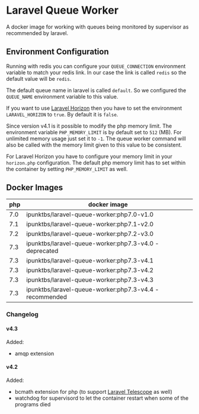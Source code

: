 # Laravel Queue Worker

A docker image for working with queues being monitored by supervisor as recommended by laravel.

## Environment Configuration

Running with redis you can configure your `QUEUE_CONNECTION` environment variable to match your redis link. In our case the link is called `redis` so the default value will be `redis`.

The default queue name in laravel is called `default`. So we configured the `QUEUE_NAME` environment variable to this value.

If you want to use [Laravel Horizon](https://laravel.com/docs/horizon) then you have to set the environment `LARAVEL_HORIZON` to `true`. By default it is `false`.

Since version v4.1 is it possible to modify the php memory limit. The environment variable `PHP_MEMORY_LIMIT` is by default set to `512` (MB). For unlimited memory usage just set it to `-1`. The queue worker command will also be called with the memory limit given to this value to be consistent.

For Laravel Horizon you have to configure your memory limit in your `horizon.php` configuration. The default php memory limit has to set within the container by setting `PHP_MEMORY_LIMIT` as well.


## Docker Images

| php | docker image |
| --- | ------------ |
| 7.0 | ipunktbs/laravel-queue-worker:php7.0-v1.0 |
| 7.1 | ipunktbs/laravel-queue-worker:php7.1-v2.0 |
| 7.2 | ipunktbs/laravel-queue-worker:php7.2-v3.0 |
| 7.3 | ipunktbs/laravel-queue-worker:php7.3-v4.0 - deprecated |
| 7.3 | ipunktbs/laravel-queue-worker:php7.3-v4.1 |
| 7.3 | ipunktbs/laravel-queue-worker:php7.3-v4.2 |
| 7.3 | ipunktbs/laravel-queue-worker:php7.3-v4.3 |
| 7.3 | ipunktbs/laravel-queue-worker:php7.3-v4.4 - recommended |

### Changelog

#### v4.3

Added:
- amqp extension

#### v4.2

Added:
- bcmath extension for php (to support [Laravel Telescope](https://laravel.com/docs/telescope) as well)
- watchdog for supervisord to let the container restart when some of the programs died
